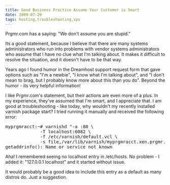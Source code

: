 ```yaml
---
title: Good Business Practice Assume Your Customer is Smart
date: 2009-07-29
tags: hosting,troubleshooting,vps
---
```

Prgmr.com has a saying: "We don't assume you are stupid."

Its a good statement, because I believe that there are many systems administrators who run into problems with vendor systems administrators who assume that I have no clue what I'm talking about. It makes it difficult to resolve the situation, and it doesn't have to be that way.

Years ago I found humor in the Dreamhost support request form that gave options such as "I'm a newbie", "I know what I'm talking about", and "I don't mean to brag, but I probably know more about this than you do". Beyond the humor - its very helpful information!

I like Prgmr.com's statement, but their actions are even more of a plus. In my experience, they've assumed that I'm smart, and I appreciate that. I am good at troubleshooting - like today, why wouldn't my recently installed varnish package start? I tried running it manually and received the following error:

 <pre class="bash">myprgmracct:~# varnishd "-a :80 \
             -T localhost:6082 \
             -f /etc/varnish/default.vcl \
             -s file,/var/lib/varnish/myprgmracct.xen.prgmr.com/varnish_storage.bin,1G"
getaddrinfo(): Name or service not known
</pre>Aha! I remembered seeing no localhost entry in /etc/hosts. No problem - I added it: "127.0.0.1 localhost" and it started without issue.

It would probably be a good idea to include this entry as a default as many distros do. Just a suggestion.

